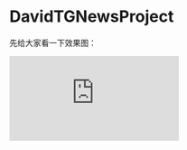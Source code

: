 # DavidTGNewsProject

先给大家看一下效果图：

![这里写图片描述](http://www.eoeandroid.com/forum.php?mod=image&aid=166685&size=300x300&key=acedfec0a0bcbc94&nocache=yes&type=fixnone)
